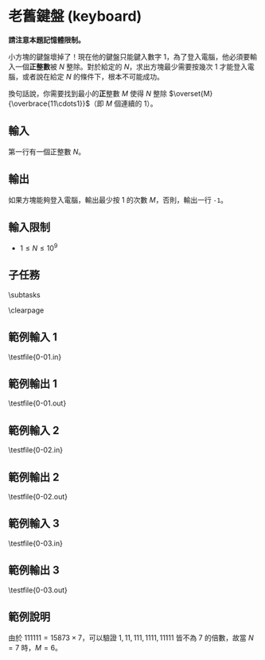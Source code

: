 # 老舊鍵盤 (keyboard)

**請注意本題記憶體限制。**

小方塊的鍵盤壞掉了！現在他的鍵盤只能鍵入數字 $1$，為了登入電腦，他必須要輸入一個**正整數**被 $N$ 整除。對於給定的 $N$，求出方塊最少需要按幾次 $1$ 才能登入電腦，或者說在給定 $N$ 的條件下，根本不可能成功。

換句話說，你需要找到最小的**正**整數 $M$ 使得 $N$ 整除 $\overset{M}{\overbrace{11\cdots1}}$（即 $M$ 個連續的 $1$）。

## 輸入
第一行有一個正整數 $N$。

## 輸出
如果方塊能夠登入電腦，輸出最少按 $1$ 的次數 $M$，否則，輸出一行 `-1`。

## 輸入限制
 - $1 \leq N \leq 10^9$

## 子任務
\subtasks

\clearpage

## 範例輸入 1
\testfile{0-01.in}

## 範例輸出 1
\testfile{0-01.out}

## 範例輸入 2
\testfile{0-02.in}

## 範例輸出 2
\testfile{0-02.out}

## 範例輸入 3
\testfile{0-03.in}

## 範例輸出 3
\testfile{0-03.out}

## 範例說明

由於 $111111 = 15873 \times 7$，可以驗證 $1, 11, 111, 1111, 11111$ 皆不為 $7$ 的倍數，故當 $N = 7$ 時，$M = 6$。  
